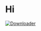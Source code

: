 # Hi

[![Downloader][Download-badge]][Download-link]<br/>

[Download-link]: https://github.com/MaxiAmZocken/Dank-Memer-Commands/releases/tag/1.0
[Download-badge]: https://img.shields.io/badge/Download-↓-brightgreen